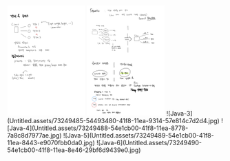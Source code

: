<img src="Untitled.assets/73249483-54493480-41f8-11ea-98f4-fa6800b79c17.jpg" alt="Java-1" style="zoom: 25%;" />
<img src="Untitled.assets/73249484-54493480-41f8-11ea-9e11-f4467dc1a48b.jpg" alt="Java-2" style="zoom: 25%;" />
![Java-3](Untitled.assets/73249485-54493480-41f8-11ea-9314-57e814c7d2d4.jpg)
![Java-4](Untitled.assets/73249488-54e1cb00-41f8-11ea-8778-7a8c8d7977ae.jpg)
![Java-5](Untitled.assets/73249489-54e1cb00-41f8-11ea-8443-e9070fbb0da0.jpg)
![Java-6](Untitled.assets/73249490-54e1cb00-41f8-11ea-8e46-29bf6d9439e0.jpg)